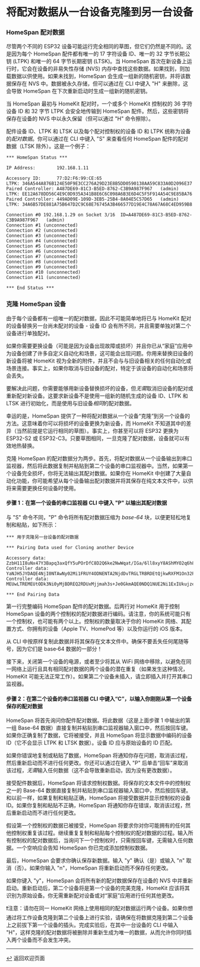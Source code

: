 <!--  原文时间：2023.4.6，翻译时间：2024.5.6，校对时间：2024.5.31   -->

# 将配对数据从一台设备克隆到另一台设备

### HomeSpan 配对数据

尽管两个不同的 ESP32 设备可能运行完全相同的草图，但它们仍然是不同的。这是因为每个 HomeSpan 配件都有唯一的 17 字符设备 ID、唯一的 32 字节长期公钥 (LTPK) 和唯一的 64 字节长期密钥 (LTSK)。当 HomeSpan 首次在新设备上运行时，它会在设备的非易失性存储 (NVS) 内存中查找这些数据。如果找到，则加载数据以供使用。如果未找到，HomeSpan 会生成一组新的随机密钥，并将该数据保存在 NVS 中。数据被永久存储，但可以通过在 CLI 中键入 "H" 来删除，这会导致 HomeSpan 在下次重新启动时生成一组新的随机密钥。

当 HomeSpan 最初与 HomeKit 配对时，一个或多个 HomeKit 控制权的 36 字符设备 ID 和 32 字节 LTPK 会安全地传输到 HomeSpan 配件。然后，这些密钥将保存在设备的 NVS 中以永久保留（但可以通过 "H" 命令擦除）。

配件设备 ID、LTPK 和 LTSK 以及每个配对控制权的设备 ID 和 LTPK 统称为设备的*配对数据*。你可以通过在 CLI 中键入 "S" 来查看任何 HomeSpan 配件的配对数据（LTSK 除外）。这是一个例子：

```
*** HomeSpan Status ***

IP Address:        192.168.1.11

Accessory ID:      77:D2:F6:99:CE:65                               LTPK: 346A544A876B124E50F9E3CC276A29D23E8B5DD0590138AA59C833A0D2096E37
Paired Controller: A487DE69-81C3-B5ED-8762-C3B9A987F967   (admin)  LTPK: EE12A678DD56C4E9C0D935A341B8E6C6C098A6B3E6D4C5F5F914A54C9E85BA76
Paired Controller: 449AD09E-109D-3EB5-25B4-8A04E5C57D65   (admin)  LTPK: 34A6B57DE881A75B647D2C9C68E76745A3B466577D19E4C78A67A68C4ED959B8

Connection #0 192.168.1.29 on Socket 3/16  ID=A487DE69-81C3-B5ED-8762-C3B9A987F967   (admin)
Connection #1 (unconnected)
Connection #2 (unconnected)
Connection #3 (unconnected)
Connection #4 (unconnected)
Connection #5 (unconnected)
Connection #6 (unconnected)
Connection #7 (unconnected)
Connection #8 (unconnected)
Connection #9 (unconnected)
Connection #10 (unconnected)
Connection #11 (unconnected)

*** End Status ***
```

### 克隆 HomeSpan 设备

由于每个设备都有一组唯一的配对数据，因此不可能简单地将已与 HomeKit 配对的设备替换另一台尚未配对的设备 - 设备 ID 会有所不同，并且需要单独对第二个设备进行单独配对。

如果你需要更换设备（可能是因为设备出现故障或损坏）并且你已从“家庭”应用中为设备创建了许多自定义自动化和场景，这可能会出现问题。你用来替换旧设备的新设备将被 HomeKit 视为全新的附件，并且不会与与旧设备相关的任何自动化或场景连接。事实上，如果你取消与旧设备的配对，特定于该设备的自动化和场景将会丢失。

要解决此问题，你需要能够用新设备替换损坏的设备，但*无需*取消旧设备的配对或重新配对新设备。这要求新设备不是使用一组新的随机生成的设备 ID、LTPK 和 LTSK 进行初始化，而是使用与旧设备*相同*的配对数据。

幸运的是，HomeSpan 提供了一种将配对数据从一个设备“克隆”到另一个设备的方法。这意味着你可以将损坏的设备更换为新设备，而 HomeKit 不知道其中的差异（当然前提是它运行相同的草图）。事实上，你甚至可以将 ESP32 更换为 ESP32-S2 或 ESP32-C3。只要草图相同，一旦克隆了配对数据，设备就可以有效地热替换。

克隆 HomeSpan 的配对数据分为两步。首先，将配对数据从一个设备输出到串口监视器，然后将此数据复制并粘贴到第二个设备的串口监视器中。当然，如果第一个设备完全损坏，你将无法输出其配对数据。如果你在 HomeKit 中创建了大量自动化功能，你可能希望从每个设备输出配对数据并将其保存在纯文本文件中，以供将来需要更换任何设备时使用。

#### 步骤 1：在第一个设备的串口监视器 CLI 中键入 "P" 以输出其配对数据

与 "S" 命令不同，"P" 命令将所有配对数据压缩为 *base-64* 块，以便更轻松地复制和粘贴，如下所示：

```
*** 用于克隆另一台设备的配对数据

*** Pairing Data used for Cloning another Device

Accessory data:  ZzbH11I8uNx47Y3Bapq3axQfY5uPOrDfC8D2Q6ke2NwWqat/IGa/6ll8xyY8AShMYO2q6h8gZr/qWXzHJjwBKExg7arqFnNsfXUjy43HgNzc6RDI6RjY6OTk6Q0U6NjUb7mHwbmWzrEWca+5frayfmp=
Controller data: YaNJH5JYDAQE4NjI0NTAwNy02Mi1FRUY4ODNENTA2NjdDvTRGLTRBRDEtQjkwRXFM1On32PKvumS+0YgVMaEo53X/TYNzg==
Controller data: MEUwLTREMEUtODk3Ni0yMjBDREQ2RDUxMjjmah3s+Je0GkmAQE0NDQ1NUE2Ni1ExIUkujzeyWfCCRWol/xecsVkjAIYDRQ==

*** End Pairing Data
```

第一行完整编码 HomeSpan 配件的配对数据。后两行对 HomeKit 用于控制 HomeSpan 设备的两个控制权的配对数据进行编码。请注意，你的系统可能只有一个控制权，也可能有两个以上。控制权的数量取决于你的 HomeKit 网络、其配置方式、你拥有的设备（Apple TV、HomePod 等）以及你运行的 iOS 版本。

从 CLI 中按原样复制此数据并将其保存在文本文件中。确保不要丢失任何尾随等号，因为它们是 base&#8209;64 数据的一部分！

接下来，关闭第一个设备的电源，或者至少将其从 WiFi 网络中移除，以避免在同一网络上运行且具有相同配对数据的两个设备的潜在重复（如果发生这种情况，HomeKit 可能无法正常工作）。如果第二个设备未插入，请立即插入并打开其串口监视器。

#### 步骤 2：在第二个设备的串口监视器 CLI 中键入“C”，以输入你刚刚从第一个设备保存的配对数据

HomeSpan 将首先询问你配件配对数据。将此数据（这是上面步骤 1 中输出的第一组 Base-64 数据）直接复制并粘贴到串口监视器输入窗口中，然后按回车键。如果你正确复制了数据，它将被接受，并且 HomeSpan 将显示数据中编码的设备 ID（它不会显示 LTPK 和 LTSK 数据）。设备 ID 应与原始设备的 ID 匹配。

如果你错误地复制或粘贴了数据，HomeSpan 将通知你存在问题，取消该过程，然后重新启动而不进行任何更改。你还可以通过在键入 "P" 后单击“回车”来取消该过程，*无需*输入任何数据（这不会导致重新启动，因为没有更改数据）。

接受配件数据后，HomeSpan 将请求控制权数据。将保存的文本文件中的控制权之一的 Base-64 数据直接复制并粘贴到串口监视器输入窗口中，然后按回车键。和以前一样，如果复制和粘贴正确，HomeSpan 将接受数据并显示控制权的设备 ID。如果你复制和粘贴不正确，HomeSpan 将通知你存在错误，取消该过程，然后重新启动而不进行任何更改。

假设第一个控制权的数据已被接受，HomeSpan 将要求你对你可能拥有的任何其他控制权重复该过程。继续重复复制和粘贴每个控制权的配对数据的过程。输入所有控制权的配对数据后，当询问下一个控制权时，只需按回车键，无需输入任何数据。一个空响应会告知 HomeSpan 你已完成添加控制权数据。

最后，HomeSpan 会要求你确认保存新数据。输入 "y" 确认（是）或输入 "n" 取消（否）。如果你输入 "n"，HomeSpan 将重新启动而不保存任何更改。

如果你键入 "y"，HomeSpan 会将所有新的配对数据保存在设备的 NVS 中并重新启动。重新启动后，第二个设备将是第一个设备的完美克隆，HomeKit 应该将其识别为原始设备。你无需重新配对设备或对“家庭”应用进行任何其他更改。
  
❗注意：请勿在同一 HomeKit 网络上使用相同的配对数据运行两个设备。如果你想通过将工作设备克隆到第二个设备上进行实验，请确保在将数据克隆到第二个设备上之前拔下第一个设备的插头。完成实验后，在其中一台设备的 CLI 中输入 "H"，这样克隆的配对数据将被删除并重新生成为唯一的数据，从而允许你同时插入两个设备而不会发生冲突。

---

[↩️](../README.md#resources) 返回欢迎页面
